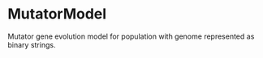 # MutatorModel
Mutator gene evolution model for population with genome represented as binary strings.
